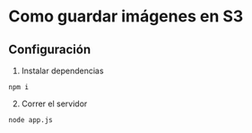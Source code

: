 # Como guardar imágenes en S3

## Configuración

1. Instalar dependencias

```
npm i
```

2. Correr el servidor

```
node app.js
```